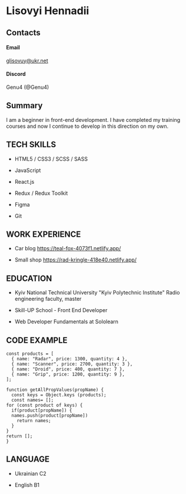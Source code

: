 # Lisovyi Hennadii


## Contacts


#### Email
glisovuy@ukr.net


#### Discord
Genu4 (@Genu4)


## Summary
I am a beginner in front-end development. I have completed my training courses and now I continue to develop in this direction on my own.


## TECH SKILLS
* HTML5 / CSS3 / SCSS / SASS

* JavaScript

* React.js

* Redux / Redux Toolkit

* Figma

* Git


## WORK EXPERIENCE

* Car blog https://teal-fox-4073f1.netlify.app/

* Small shop https://rad-kringle-418e40.netlify.app/


## EDUCATION


* Kyiv National Technical University "Kyiv Polytechnic Institute" Radio engineering faculty, master


* Skill-UP School - Front End Developer


* Web Developer Fundamentals at Sololearn


## CODE EXAMPLE


```
const products = [
  { name: "Radar", price: 1300, quantity: 4 },
  { name: "Scanner", price: 2700, quantity: 3 },
  { name: "Droid", price: 400, quantity: 7 },
  { name: "Grip", price: 1200, quantity: 9 },
];

function getAllPropValues(propName) {
  const keys = Object.keys (products);
  const names= [];
for (const product of keys) {
  if(product[propName]) {
  names.push(product[propName])
    return names;
  }
}
return [];
}
```


## LANGUAGE


* Ukrainian C2

* English B1
